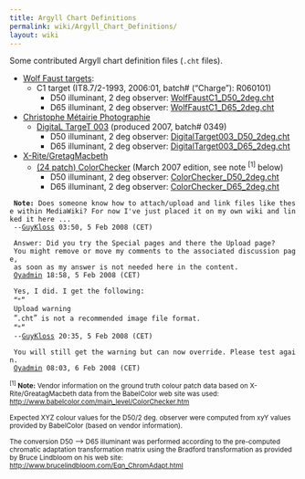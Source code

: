 ```yaml
---
title: Argyll Chart Definitions
permalink: wiki/Argyll_Chart_Definitions/
layout: wiki
---
```


Some contributed Argyll chart definition files (`.cht` files).

-   [Wolf Faust targets](http://www.targets.coloraid.de/):
    -   C1 target (IT8.7/2-1993, 2006:01, batch\# (“Charge”): R060101)
        -   D50 illuminant, 2 deg observer:
            [WolfFaustC1\_D50\_2deg.cht](https://gutefee.massey.ac.nz/moin/GuyKloss?action=AttachFile&do=get&target=WolfFaustC1_D50_2deg.cht)
        -   D65 illuminant, 2 deg observer:
            [WolfFaustC1\_D65\_2deg.cht](https://gutefee.massey.ac.nz/moin/GuyKloss?action=AttachFile&do=get&target=WolfFaustC1_D65_2deg.cht)
-   [Christophe Métairie
    Photographie](http://www.christophe-metairie-photographie.com)
    -   [DigitaL TargeT
        003](http://pagesperso-orange.fr/christophe.metairie.photographie/eng%20digital%20target.html#The%20DigitaL%20TargeT)
        (produced 2007, batch\# 0349)
        -   D50 illuminant, 2 deg observer:
            [DigitalTarget003\_D50\_2deg.cht](https://gutefee.massey.ac.nz/moin/GuyKloss?action=AttachFile&do=get&target=DigitalTarget003_D50_2deg.cht)
        -   D65 illuminant, 2 deg observer:
            [DigitalTarget003\_D65\_2deg.cht](https://gutefee.massey.ac.nz/moin/GuyKloss?action=AttachFile&do=get&target=DigitalTarget003_D65_2deg.cht)
-   [X-Rite/GretagMacbeth](http://www.xrite.com/product_overview.aspx?ID=820&Action=Specifications)
    -   [(24 patch)
        ColorChecker](http://www.babelcolor.com/main_level/ColorChecker.htm)
        (March 2007 edition, see note <sup>\[1\]</sup> below)
        -   D50 illuminant, 2 deg observer:
            [ColorChecker\_D50\_2deg.cht](https://gutefee.massey.ac.nz/moin/GuyKloss?action=AttachFile&do=get&target=ColorChecker_D50_2deg.cht)
        -   D65 illuminant, 2 deg observer:
            [ColorChecker\_D65\_2deg.cht](https://gutefee.massey.ac.nz/moin/GuyKloss?action=AttachFile&do=get&target=ColorChecker_D65_2deg.cht)

` `**`Note:`**` Does someone know how to attach/upload and link files like these within MediaWiki? For now I've just placed it on my own wiki and linked it here ...`  
` --`[`GuyKloss`](/wiki/User%3AGuyKloss "wikilink")` 03:50, 5 Feb 2008 (CET)`

` Answer: Did you try the Special pages and there the Upload page? `  
` You might remove or move my comments to the associated discussion page, `  
` as soon as my answer is not needed here in the content.`  
` `[`Oyadmin`](/wiki/User%3AOyadmin "wikilink")` 18:58, 5 Feb 2008 (CET)`

` Yes, I did. I get the following:`  
` `“`"`”  
` Upload warning`  
` `“`.cht`”` is not a recommended image file format.`  
` `“`"`”  
` --`[`GuyKloss`](/wiki/User%3AGuyKloss "wikilink")` 20:35, 5 Feb 2008 (CET)`

` You will still get the warning but can now override. Please test again.`  
` `[`Oyadmin`](/wiki/User%3AOyadmin "wikilink")` 08:03, 6 Feb 2008 (CET)`

<small><sup>\[1\]</sup> **Note:** Vendor information on the ground truth
colour patch data based on X-Rite/GreatagMacbeth data from the
BabelColor web site was used:
<http://www.babelcolor.com/main_level/ColorChecker.htm>

Expected XYZ colour values for the D50/2 deg. observer were computed
from xyY values provided by BabelColor (based on vendor information).

The conversion D50 --&gt; D65 illuminant was performed according to the
pre-computed chromatic adaptation transformation matrix using the
Bradford transformation as provided by Bruce Lindbloom on his web site:
<http://www.brucelindbloom.com/Eqn_ChromAdapt.html> </small>
